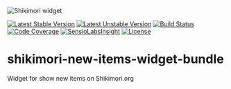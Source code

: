 ![Shikimori widget](http://anime-db.org/bundles/animedboffsite/images/shikimori.org.png)

[![Latest Stable Version](https://poser.pugx.org/anime-db/shikimori-new-items-widget-bundle/v/stable.png)](https://packagist.org/packages/anime-db/shikimori-new-items-widget-bundle)
[![Latest Unstable Version](https://poser.pugx.org/anime-db/shikimori-new-items-widget-bundle/v/unstable.png)](https://packagist.org/packages/anime-db/shikimori-new-items-widget-bundle)
[![Build Status](https://travis-ci.org/anime-db/shikimori-new-items-widget-bundle.svg?branch=v0.1.1)](https://travis-ci.org/anime-db/shikimori-new-items-widget-bundle)
[![Code Coverage](https://scrutinizer-ci.com/g/anime-db/shikimori-new-items-widget-bundle/badges/coverage.png?b=master)](https://scrutinizer-ci.com/g/anime-db/shikimori-new-items-widget-bundle/?branch=master)
[![SensioLabsInsight](https://insight.sensiolabs.com/projects/76b645c1-7669-4aa6-b240-ee9c5c130ce2/mini.png)](https://insight.sensiolabs.com/projects/76b645c1-7669-4aa6-b240-ee9c5c130ce2)
[![License](https://poser.pugx.org/anime-db/shikimori-new-items-widget-bundle/license.png)](https://packagist.org/packages/anime-db/shikimori-new-items-widget-bundle)

shikimori-new-items-widget-bundle
=================================

Widget for show new items on Shikimori.org
